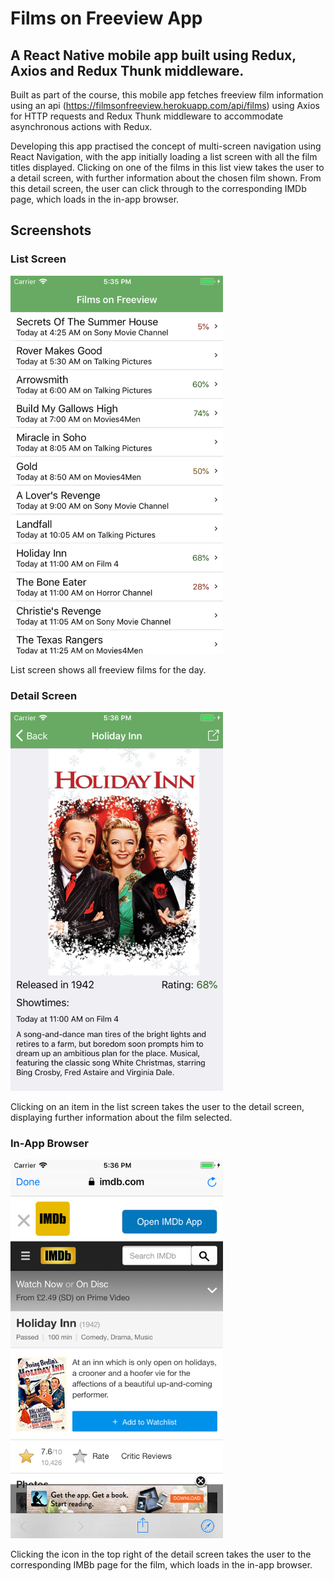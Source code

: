 # Films on Freeview App

## A React Native mobile app built using Redux, Axios and Redux Thunk middleware.

Built as part of the course, this mobile app fetches freeview film information using an api (https://filmsonfreeview.herokuapp.com/api/films) using Axios for HTTP requests and Redux Thunk middleware to accommodate asynchronous actions with Redux.

Developing this app practised the concept of multi-screen navigation using React Navigation, with the app initially loading a list screen with all the film titles displayed. Clicking on one of the films in this list view takes the user to a detail screen, with further information about the chosen film shown. From this detail screen, the user can click through to the corresponding IMDb page, which loads in the in-app browser.

## Screenshots

### List Screen

<img src="screenshots/list_screen.png" alt="list screen" width="340">

List screen shows all freeview films for the day.

### Detail Screen

<img src="screenshots/detail_screen.png" alt="detail screen" width="340">

Clicking on an item in the list screen takes the user to the detail screen, displaying further information about the film selected.

### In-App Browser

<img src="screenshots/in_app_browser.png" alt="in-app browser" width="340">

Clicking the icon in the top right of the detail screen takes the user to the corresponding IMBb page for the film, which loads in the in-app browser.
